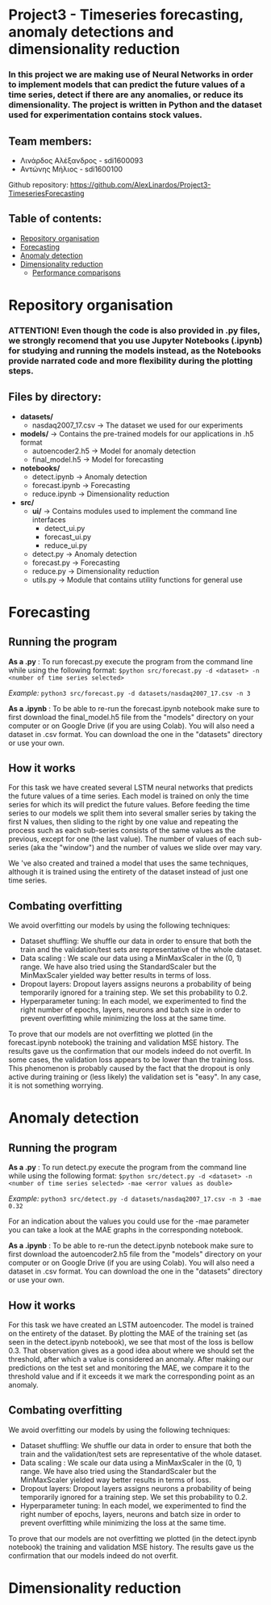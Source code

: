 # Project3 - Timeseries forecasting, anomaly detections and dimensionality reduction

### In this project we are making use of Neural Networks in order to implement models that can predict the future values of a time series, detect if there are any anomalies, or reduce its dimensionality. The project is written in Python and the dataset used for experimentation contains stock values.

## Team members:
* Λινάρδος Αλέξανδρος - sdi1600093
* Αντώνης Μήλιος - sdi1600100

Github repository: https://github.com/AlexLinardos/Project3-TimeseriesForecasting

## Table of contents:
* [Repository organisation](#repository-organisation)
* [Forecasting](#forecasting)
* [Anomaly detection](#anomaly-detection)
* [Dimensionality reduction](#dimensionality-reduction)
    * [Performance comparisons](##performance-comparisons)

# Repository organisation
### __ATTENTION!__ Even though the code is also provided in .py files, we strongly recomend that you use Jupyter Notebooks (.ipynb) for studying and running the models instead, as the Notebooks provide narrated code and more flexibility during the plotting steps.

## Files by directory:
* __datasets/__
    * nasdaq2007_17.csv -> The dataset we used for our experiments
* __models/__ -> Contains the pre-trained models for our applications in .h5 format
    * autoencoder2.h5 -> Model for anomaly detection
    * final_model.h5 -> Model for forecasting
* __notebooks/__
    * detect.ipynb -> Anomaly detection
    * forecast.ipynb -> Forecasting
    * reduce.ipynb -> Dimensionality reduction
* __src/__
    * __ui/__ -> Contains modules used to implement the command line interfaces
        * detect_ui.py
        * forecast_ui.py
        * reduce_ui.py
    * detect.py -> Anomaly detection
    * forecast.py -> Forecasting
    * reduce.py -> Dimensionality reduction
    * utils.py -> Module that contains utility functions for general use

# Forecasting

## Running the program
__As a .py__ : To run forecast.py execute the program from the command line while using the following format: `$python src/forecast.py -d <dataset> -n <number of time series selected>`

_Example:_ `python3 src/forecast.py -d datasets/nasdaq2007_17.csv -n 3`

__As a .ipynb__ : To be able to re-run the forecast.ipynb notebook make sure to first download the final_model.h5 file from the "models" directory on your computer or on Google Drive (if you are using Colab). You will also need a dataset in .csv format. You can download the one in the "datasets" directory or use your own.

## How it works
For this task we have created several LSTM neural networks that predicts the future values of a time series. Each model is trained on only the time series for which its will predict the future values. Before feeding the time series to our models we split them into several smaller series by taking the first N values, then sliding to the right by one value and repeating the process such as each sub-series consists of the same values as the previous, except for one (the last value). The number of values of each sub-series (aka the "window") and the number of values we slide over may vary. 

We 've also created and trained a model that uses the same techniques, although it is trained using the entirety of the dataset instead of just one time series.

## Combating overfitting
We avoid overfitting our models by using the following techniques:
* Dataset shuffling: We shuffle our data in order to ensure that both the train and the validation/test sets are representative of the whole dataset.
* Data scaling : We scale our data using a MinMaxScaler in the (0, 1) range. We have also tried using the StandardScaler but the MinMaxScaler yielded way better results in terms of loss.
* Dropout layers: Dropout layers assigns neurons a probability of being temporarily ignored for a training step. We set this probability to 0.2.
* Hyperparameter tuning: In each model, we experimented to find the right number of epochs, layers, neurons and batch size in order to prevent overfitting while minimizing the loss at the same time.

To prove that our models are not overfitting we plotted (in the forecast.ipynb notebook) the training and validation MSE history. The results gave us the confirmation that our models indeed do not overfit. In some cases, the validation loss appears to be lower than the training loss. This phenomenon is probably caused by the fact that the dropout is only active during training or (less likely) the validation set is "easy". In any case, it is not something worrying.


# Anomaly detection
## Running the program
__As a .py__ : To run detect.py execute the program from the command line while using the following format: `$python src/detect.py -d <dataset> -n <number of time series selected> -mae <error values as double>`

_Example:_ `python3 src/detect.py -d datasets/nasdaq2007_17.csv -n 3 -mae 0.32`

For an indication about the values you could use for the -mae parameter you can take a look at the MAE graphs in the corresponding notebook.

__As a .ipynb__ : To be able to re-run the detect.ipynb notebook make sure to first download the autoencoder2.h5 file from the "models" directory on your computer or on Google Drive (if you are using Colab). You will also need a dataset in .csv format. You can download the one in the "datasets" directory or use your own.

## How it works
For this task we have created an LSTM autoencoder. The model is trained on the entirety of the dataset. By plotting the MAE of the training set (as seen in the detect.ipynb notebook), we see that most of the loss is bellow 0.3. That observation gives as a good idea about where we should set the threshold, after which a value is considered an anomaly. After making our predictions on the test set and monitoring the MAE, we compare it to the threshold value and if it exceeds it we mark the corresponding point as an anomaly.

## Combating overfitting
We avoid overfitting our models by using the following techniques:
* Dataset shuffling: We shuffle our data in order to ensure that both the train and the validation/test sets are representative of the whole dataset.
* Data scaling : We scale our data using a MinMaxScaler in the (0, 1) range. We have also tried using the StandardScaler but the MinMaxScaler yielded way better results in terms of loss.
* Dropout layers: Dropout layers assigns neurons a probability of being temporarily ignored for a training step. We set this probability to 0.2.
* Hyperparameter tuning: In each model, we experimented to find the right number of epochs, layers, neurons and batch size in order to prevent overfitting while minimizing the loss at the same time.

To prove that our models are not overfitting we plotted (in the detect.ipynb notebook) the training and validation MSE history. The results gave us the confirmation that our models indeed do not overfit.

# Dimensionality reduction